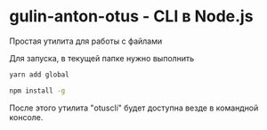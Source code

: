 # gulin-anton-otus - CLI в Node.js

Простая утилита для работы с файлами

Для запуска, в текущей папке нужно выполнить
```sh
yarn add global
```
```sh
npm install -g
```
После этого утилита "otuscli" будет доступна везде в командной консоле.